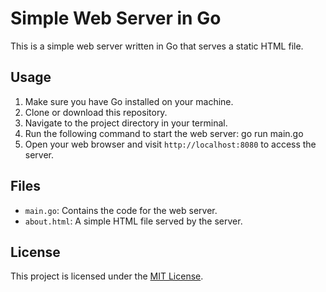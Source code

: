 # Simple Web Server in Go

This is a simple web server written in Go that serves a static HTML file.

## Usage

1. Make sure you have Go installed on your machine.
2. Clone or download this repository.
3. Navigate to the project directory in your terminal.
4. Run the following command to start the web server: go run main.go
5. Open your web browser and visit `http://localhost:8080` to access the server.

## Files
- `main.go`: Contains the code for the web server.
- `about.html`: A simple HTML file served by the server.

## License

This project is licensed under the [MIT License](LICENSE).